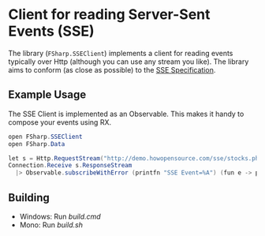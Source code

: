 # Client for reading Server-Sent Events (SSE)
The library (`FSharp.SSEClient`) implements a client for reading events typically over Http (although you can use any stream you like). The library aims to conform (as close as possible) to the [SSE Specification](https://www.w3.org/TR/eventsource/).
## Example Usage
The SSE Client is implemented as an Observable. This makes it handy to compose your events using RX.
```csharp
open FSharp.SSEClient
open FSharp.Data

let s = Http.RequestStream("http://demo.howopensource.com/sse/stocks.php")
Connection.Receive s.ResponseStream
  |> Observable.subscribeWithError (printfn "SSE Event=%A") (fun e -> printfn "Error=%s" (e.Message))
```
## Building
* Windows: Run *build.cmd* 
* Mono: Run *build.sh*
 

